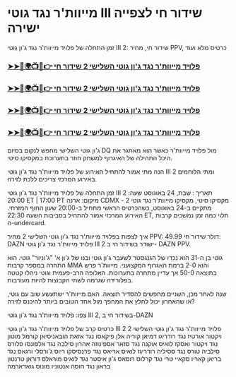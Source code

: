 #  מייוות'ר נגד גוטי III שידור חי לצפייה ישירה

זמן התחלה של פלויד מייוות'ר נגד ג'ון גוטי III 2: שידור חי, מחיר PPV, כרטיס מלא ועוד

<h3><a href="https://cutt.ly/tenZ19lz">➤➤🔴🌍📺📱👉 פלויד מייוות'ר נגד ג'ון גוטי השלישי 2 שידור חי</a></h3>

<h3><a href="https://cutt.ly/tenZ19lz">➤➤🔴🌍📺📱👉 פלויד מייוות'ר נגד ג'ון גוטי השלישי 2 שידור חי</a></h3>

<h3><a href="https://cutt.ly/tenZ19lz">➤➤🔴🌍📺📱👉 פלויד מייוות'ר נגד ג'ון גוטי השלישי 2 שידור חי</a></h3>

<h3><a href="https://cutt.ly/tenZ19lz">➤➤🔴🌍📺📱👉 פלויד מייוות'ר נגד ג'ון גוטי השלישי 2 שידור חי</a></h3>

ג'ון גוטי השלישי מחפש לנקום בסיום DQ מול פלויד מייוות'ר כאשר הוא מאתגר את היכל התהילה של האיגרוף למשחק חוזר בתערוכת במקסיקו סיטי.

הנה מתי אמור להתחיל האירוע של פלויד מייוות'ר נגד ג'ון גוטי III 2 ומתי הלוחמים באירוע המרכזי צריכים ללכת לזירה.

זמן התחלה של פלויד מייוות'ר נגד ג'ון גוטי III 2
תאריך : שבת, 24 באוגוסט
שעה: 20:00 ET | 17:00 PT
מיקום: ארנה CDMX - מקסיקו סיטי, מקסיקו
מייוות'ר נגד גוטי 2 מתקיים ב-24 באוגוסט, כשהכרטיס הראשי מתחיל ב-20:00 שעון החוף המזרחי. האירוע המרכזי אמור להתחיל בסביבות השעה 22:30 ET, תלוי כמה זמן נמשכים קרבות ה-undercard.

איך לצפות בפלויד מייוות'ר נגד ג'ון גוטי השלישי 2
מחיר PPV: 49.99 דולר
שידור חי:  DAZN
פלויד מייוות'ר נגד ג'ון גוטי III 2 ישודר בשידור חי ב-  DAZN  PPV.

גוטי בן ה-31 הוא נכדו של הגנגסטר לשעבר ג'ון גוטי ובנו של ג'ון א' "ג'וניור" גוטי. הוא התחרה במספר קרבות MMA והוא 2-0 ברמת האגרוף המקצועני. מייוות'ר פרש בתוצאה 50-0 אך עדיין מתחרה בתערוכות. האלופה הרב-פעמית וגוטי ניהלו קטטה בפלורידה שגרמה לשתי הקבוצות להיות מעורבות. 

שנה לאחר מכן, השניים מחפשים להסדיר תוצאה. האם מייוות'ר ישתעשע שוב עם גוטי, או שהאחרון יכול לחלץ את המהפך מול אחד הטובים ביותר להיכנס לזירה? 

צפו:  פלויד מייוות'ר נגד ג'ון גוטי III 2, בשידור חי ב-DAZN

כרטיס קרב של פלויד מייוות'ר נגד ג'ון גוטי III 2
פלויד מייוות'ר נגד ג'ון גוטי השלישי 2
ויקטור אורטיז נגד רודריגו דמיאן קוריה
אלן פיקאסו נגד אזאת הובאניסיאן
קורמל מוטון נגד ויקטור ואסקז
לואיס אוקנה נגד סזאר אספינוזה
אהרון סילבה נגד אלפונסו פלורס
סילביה טורס נגד ססיליה רודריגז
לואיס אריאס נגד פרנסיסקו ריוס
ג'ורסלי ורגאס נגד בריאן קאריו
סקאיי טרי נגד קרלוס רוסאס
ג'ון איסטר נגד לואיס מוראלס דוראן
טרנטון בראון נגד חוסה אנטוניו מונוס גואדארמה
